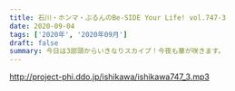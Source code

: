 ```yaml
---
title: 石川・ホンマ・ぶるんのBe-SIDE Your Life! vol.747-3
date: 2020-09-04
tags: ['2020年', '2020年09月']
draft: false
summary: 今日は3部頭からいきなりスカイプ！今夜も華が咲きます。
---
```


http://project-phi.ddo.jp/ishikawa/ishikawa747_3.mp3
